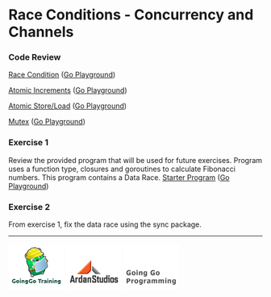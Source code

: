 # Race Conditions - Concurrency and Channels

### Code Review

[Race Condition](example1/example1.go) ([Go Playground](http://play.golang.org/p/Pvq-Dp7HnG))

[Atomic Increments](example2/example2.go) ([Go Playground](http://play.golang.org/p/4CaNFVZaXn))

[Atomic Store/Load](example3/example3.go) ([Go Playground](http://play.golang.org/p/vYVpq_l3gw))

[Mutex](example4/example4.go) ([Go Playground](http://play.golang.org/p/At-ytL7Om_))

### Exercise 1
Review the provided program that will be used for future exercises. Program uses a function type, closures and goroutines to calculate Fibonacci numbers. This program contains a Data Race.
[Starter Program](exercise.go)  ([Go Playground](http://play.golang.org/p/Qh4MFV--hV))

### Exercise 2
From exercise 1, fix the data race using the sync package.

___
[![GoingGo Training](../../00-slides/images/ggt_logo.png)](http://www.goinggotraining.net)
[![Ardan Studios](../../00-slides/images/ardan_logo.png)](http://www.ardanstudios.com)
[![GoingGo Blog](../../00-slides/images/ggb_logo.png)](http://www.goinggo.net)